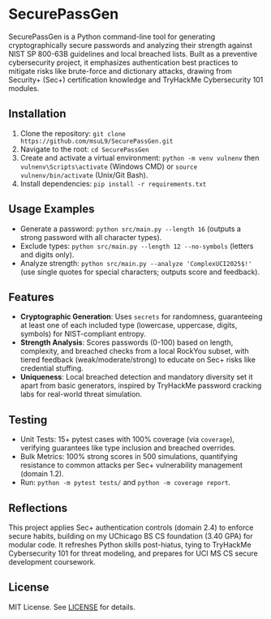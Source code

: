 # SecurePassGen

SecurePassGen is a Python command-line tool for generating cryptographically secure passwords and analyzing their strength against NIST SP 800-63B guidelines and local breached lists. Built as a preventive cybersecurity project, it emphasizes authentication best practices to mitigate risks like brute-force and dictionary attacks, drawing from Security+ (Sec+) certification knowledge and TryHackMe Cybersecurity 101 modules.

## Installation

1. Clone the repository: `git clone https://github.com/msuL9/SecurePassGen.git`
2. Navigate to the root: `cd SecurePassGen`
3. Create and activate a virtual environment: `python -m venv vulnenv` then `vulnenv\Scripts\activate` (Windows CMD) or `source vulnenv/bin/activate` (Unix/Git Bash).
4. Install dependencies: `pip install -r requirements.txt`

## Usage Examples

- Generate a password: `python src/main.py --length 16` (outputs a strong password with all character types).
- Exclude types: `python src/main.py --length 12 --no-symbols` (letters and digits only).
- Analyze strength: `python src/main.py --analyze 'ComplexUCI2025$!'` (use single quotes for special characters; outputs score and feedback).

## Features

- **Cryptographic Generation**: Uses `secrets` for randomness, guaranteeing at least one of each included type (lowercase, uppercase, digits, symbols) for NIST-compliant entropy.
- **Strength Analysis**: Scores passwords (0-100) based on length, complexity, and breached checks from a local RockYou subset, with tiered feedback (weak/moderate/strong) to educate on Sec+ risks like credential stuffing.
- **Uniqueness**: Local breached detection and mandatory diversity set it apart from basic generators, inspired by TryHackMe password cracking labs for real-world threat simulation.

## Testing

- Unit Tests: 15+ pytest cases with 100% coverage (via `coverage`), verifying guarantees like type inclusion and breached overrides.
- Bulk Metrics: 100% strong scores in 500 simulations, quantifying resistance to common attacks per Sec+ vulnerability management (domain 1.2).
- Run: `python -m pytest tests/` and `python -m coverage report`.

## Reflections

This project applies Sec+ authentication controls (domain 2.4) to enforce secure habits, building on my UChicago BS CS foundation (3.40 GPA) for modular code. It refreshes Python skills post-hiatus, tying to TryHackMe Cybersecurity 101 for threat modeling, and prepares for UCI MS CS secure development coursework.

## License

MIT License. See [LICENSE](LICENSE) for details.
